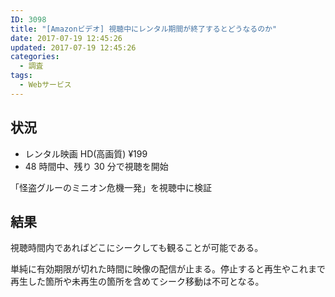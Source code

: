```yaml
---
ID: 3098
title: "[Amazonビデオ] 視聴中にレンタル期間が終了するとどうなるのか"
date: 2017-07-19 12:45:26
updated: 2017-07-19 12:45:26
categories:
  - 調査
tags:
  - Webサービス
---
```


## 状況

- レンタル映画 HD(高画質) ¥199
- 48 時間中、残り 30 分で視聴を開始

「怪盗グルーのミニオン危機一発」を視聴中に検証

## 結果

視聴時間内であればどこにシークしても観ることが可能である。

単純に有効期限が切れた時間に映像の配信が止まる。停止すると再生やこれまで再生した箇所や未再生の箇所を含めてシーク移動は不可となる。
